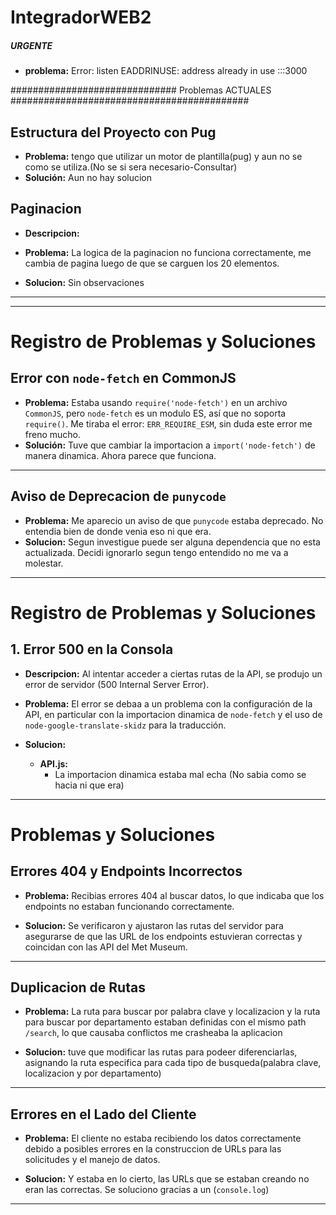# IntegradorWEB2

##### **URGENTE**
- **problema:**
Error: listen EADDRINUSE: address already in use :::3000



############################## Problemas ACTUALES  ###########################################

## Estructura del Proyecto con Pug
- **Problema:** 
  tengo que utilizar un motor de plantilla(pug) y aun no se como se utiliza.(No se si sera necesario-Consultar)
- **Solución:** 
  Aun no hay solucion


## Paginacion
- **Descripcion:** 
- **Problema:** 
  La logica de la paginacion no funciona correctamente, me cambia de pagina luego de que se carguen los 20 elementos.
  
- **Solucion:** 
  Sin observaciones







------------------------------------------------------------------------------------------------------------------

---
# Registro de Problemas y Soluciones


## Error con `node-fetch` en CommonJS
- **Problema:** 
  Estaba usando `require('node-fetch')` en un archivo `CommonJS`, pero `node-fetch` es un modulo ES, así que no soporta `require()`. Me tiraba el error: `ERR_REQUIRE_ESM`, sin duda este error me freno mucho.
- **Solución:** 
  Tuve que cambiar la importacion a `import('node-fetch')` de manera dinamica. Ahora parece que funciona.

---

## Aviso de Deprecacion de `punycode`
- **Problema:** 
  Me aparecio un aviso de que `punycode` estaba deprecado. No entendia bien de donde venia eso ni que era.
- **Solucion:** 
   Segun investigue puede ser alguna dependencia que no esta actualizada.
   Decidi ignorarlo segun tengo entendido no me va a molestar.
---
# Registro de Problemas y Soluciones

## 1. Error 500 en la Consola
- **Descripcion:** 
  Al intentar acceder a ciertas rutas de la API, se produjo un error de servidor (500 Internal Server Error).
- **Problema:** 
  El error se debaa a un problema con la configuración de la API, en particular con la importacion dinamica de `node-fetch` y el uso de `node-google-translate-skidz` para la traducción.

- **Solucion:**
  - **API.js:**
    - La importacion dinamica estaba mal echa (No sabia como se hacia ni que era)
---

# Problemas y Soluciones

## Errores 404 y Endpoints Incorrectos

- **Problema:** 
  Recibias errores 404 al buscar datos, lo que indicaba que los endpoints no estaban funcionando correctamente.
  
- **Solucion:** 
  Se verificaron y ajustaron las rutas del servidor para asegurarse de que las URL de los endpoints estuvieran correctas y coincidan con las API del Met Museum.

---

## Duplicacion de Rutas

- **Problema:** 
  La ruta para buscar por palabra clave y localizacion y la ruta para buscar por departamento estaban definidas con el mismo path `/search`, lo que causaba conflictos me crasheaba la aplicacion 
  
- **Solucion:** 
 tuve que modificar las rutas para podeer diferenciarlas, asignando la ruta especifica para cada tipo de busqueda(palabra clave, localizacion y por departamento)

---

## Errores en el Lado del Cliente

- **Problema:** 
  El cliente no estaba recibiendo los datos correctamente debido a posibles errores en la construccion de URLs para las solicitudes y el manejo de datos.
  
- **Solucion:** 
 Y estaba en lo cierto, las URLs que se estaban creando no eran las correctas. Se soluciono gracias a un (`console.log`)
---




